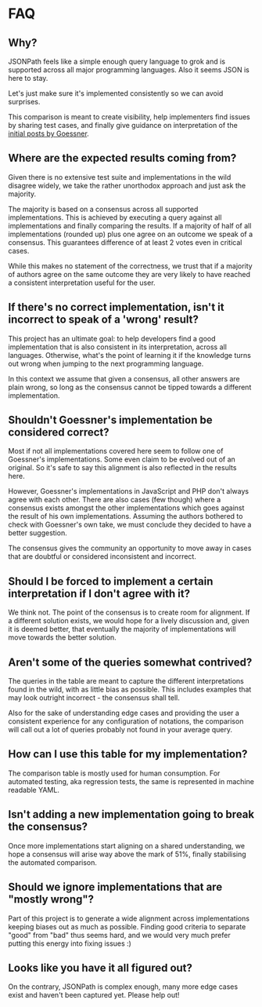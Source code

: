 # FAQ

## Why?

JSONPath feels like a simple enough query language to grok and is supported
across all major programming languages. Also it seems JSON is here to stay.

Let's just make sure it's implemented consistently so we can avoid surprises.

This comparison is meant to create visibility, help implementers find issues
by sharing test cases, and finally give guidance on interpretation of the
[initial posts by Goessner](https://goessner.net/articles/JsonPath/).


## Where are the expected results coming from?

Given there is no extensive test suite and implementations in the wild disagree
widely, we take the rather unorthodox approach and just ask the majority.

The majority is based on a consensus across all supported implementations. This
is achieved by executing a query against all implementations and finally
comparing the results. If a majority of half of all implementations (rounded up)
plus one agree on an outcome we speak of a consensus. This guarantees difference
of at least 2 votes even in critical cases.

While this makes no statement of the correctness, we trust that if a majority
of authors agree on the same outcome they are very likely to have reached a
consistent interpretation useful for the user.


## If there's no correct implementation, isn't it incorrect to speak of a 'wrong' result?

This project has an ultimate goal: to help developers find a good implementation
that is also consistent in its interpretation, across all languages. Otherwise,
what's the point of learning it if the knowledge turns out wrong when jumping to
the next programming language.

In this context we assume that given a consensus, all other answers are plain
wrong, so long as the consensus cannot be tipped towards a different
implementation.


## Shouldn't Goessner's implementation be considered correct?

Most if not all implementations covered here seem to follow one of Goessner's
implementations. Some even claim to be evolved out of an original. So it's
safe to say this alignment is also reflected in the results here.

However, Goessner's implementations in JavaScript and PHP don't always agree
with each other. There are also cases (few though) where a consensus exists
amongst the other implementations which goes against the result of his own
implementations. Assuming the authors bothered to check with Goessner's own
take, we must conclude they decided to have a better suggestion.

The consensus gives the community an opportunity to move away in cases that are
doubtful or considered inconsistent and incorrect.


## Should I be forced to implement a certain interpretation if I don't agree with it?

We think not. The point of the consensus is to create room for alignment. If a
different solution exists, we would hope for a lively discussion and, given it
is deemed better, that eventually the majority of implementations will move
towards the better solution.


## Aren't some of the queries somewhat contrived?

The queries in the table are meant to capture the different interpretations
found in the wild, with as little bias as possible. This includes examples that
may look outright incorrect - the consensus shall tell.

Also for the sake of understanding edge cases and providing the user a
consistent experience for any configuration of notations, the comparison will
call out a lot of queries probably not found in your average query.


## How can I use this table for my implementation?

The comparison table is mostly used for human consumption. For automated
testing, aka regression tests, the same is represented in machine readable YAML.


## Isn't adding a new implementation going to break the consensus?

Once more implementations start aligning on a shared understanding, we hope
a consensus will arise way above the mark of 51%, finally stabilising the
automated comparison.


## Should we ignore implementations that are "mostly wrong"?

Part of this project is to generate a wide alignment across implementations
keeping biases out as much as possible. Finding good criteria to separate "good"
from "bad" thus seems hard, and we would very much prefer putting this energy
into fixing issues :)


## Looks like you have it all figured out?

On the contrary, JSONPath is complex enough, many more edge cases exist and
haven't been captured yet. Please help out!
